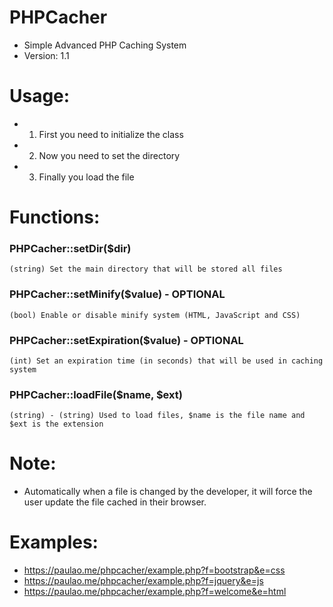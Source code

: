# PHPCacher
  * Simple Advanced PHP Caching System
  * Version: 1.1
  
# Usage:
  * 1. First you need to initialize the class
  * 2. Now you need to set the directory
  * 3. Finally you load the file
  
# Functions:
  ### PHPCacher::setDir($dir)
    (string) Set the main directory that will be stored all files
    
  ### PHPCacher::setMinify($value) - OPTIONAL
    (bool) Enable or disable minify system (HTML, JavaScript and CSS)
    
  ### PHPCacher::setExpiration($value) - OPTIONAL
    (int) Set an expiration time (in seconds) that will be used in caching system
  
  ### PHPCacher::loadFile($name, $ext)
    (string) - (string) Used to load files, $name is the file name and $ext is the extension
    
# Note:
 * Automatically when a file is changed by the developer, it will force the user update the file cached in their browser.

# Examples:
 * https://paulao.me/phpcacher/example.php?f=bootstrap&e=css
 * https://paulao.me/phpcacher/example.php?f=jquery&e=js
 * https://paulao.me/phpcacher/example.php?f=welcome&e=html
